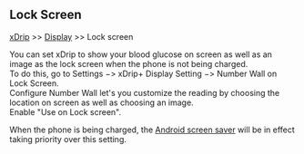 ## Lock Screen
[xDrip](../README.md) >> [Display](./Display/Display.md) >> Lock screen  
  
You can set xDrip to show your blood glucose on screen as well as an image as the lock screen when the phone is not being charged.  
To do this, go to Settings &#8722;> xDrip+ Display Setting &#8722;> Number Wall on Lock Screen.  
Configure Number Wall let's you customize the reading by choosing the location on screen as well as choosing an image.  
Enable "Use on Lock screen".  
  
When the phone is being charged, the [Android screen saver](./Screensaver.md) will be in effect taking priority over this setting.  
